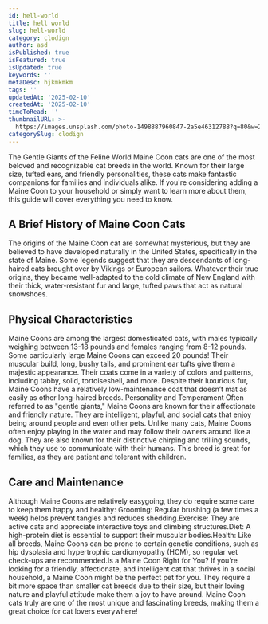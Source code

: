 ```yaml
---
id: hell-world
title: hell world
slug: hell-world
category: clodign
author: asd
isPublished: true
isFeatured: true
isUpdated: true
keywords: ''
metaDesc: hjkmkmkm
tags: ''
updatedAt: '2025-02-10'
createdAt: '2025-02-10'
timeToRead: ''
thumbnailURL: >-
  https://images.unsplash.com/photo-1498887960847-2a5e46312788?q=80&w=2069&auto=format&fit=crop&ixlib=rb-4.0.3&ixid=M3wxMjA3fDB8MHxwaG90by1wYWdlfHx8fGVufDB8fHx8fA%3D%3D
categorySlug: clodign
---
```

<p> The Gentle Giants of the Feline World Maine Coon cats are one of the most beloved and recognizable cat breeds in the world. Known for their large size, tufted ears, and friendly personalities, these cats make fantastic companions for families and individuals alike. If you're considering adding a Maine Coon to your household or simply want to learn more about them, this guide will cover everything you need to know.</p><h2 id="a-brief-history-of-maine-coon-cats"> A Brief History of Maine Coon Cats</h2><p> The origins of the Maine Coon cat are somewhat mysterious, but they are believed to have developed naturally in the United States, specifically in the state of Maine. Some legends suggest that they are descendants of long-haired cats brought over by Vikings or European sailors. Whatever their true origins, they became well-adapted to the cold climate of New England with their thick, water-resistant fur and large, tufted paws that act as natural snowshoes.</p><h2 id="physical-characteristics"> Physical Characteristics</h2><p> Maine Coons are among the largest domesticated cats, with males typically weighing between 13-18 pounds and females ranging from 8-12 pounds. Some particularly large Maine Coons can exceed 20 pounds! Their muscular build, long, bushy tails, and prominent ear tufts give them a majestic appearance. Their coats come in a variety of colors and patterns, including tabby, solid, tortoiseshell, and more. Despite their luxurious fur, Maine Coons have a relatively low-maintenance coat that doesn’t mat as easily as other long-haired breeds. Personality and Temperament Often referred to as "gentle giants," Maine Coons are known for their affectionate and friendly nature. They are intelligent, playful, and social cats that enjoy being around people and even other pets. Unlike many cats, Maine Coons often enjoy playing in the water and may follow their owners around like a dog. They are also known for their distinctive chirping and trilling sounds, which they use to communicate with their humans. This breed is great for families, as they are patient and tolerant with children.</p><h2 id="care-and-maintenance"> Care and Maintenance</h2><p> Although Maine Coons are relatively easygoing, they do require some care to keep them happy and healthy: Grooming: Regular brushing (a few times a week) helps prevent tangles and reduces shedding.Exercise: They are active cats and appreciate interactive toys and climbing structures.Diet: A high-protein diet is essential to support their muscular bodies.Health: Like all breeds, Maine Coons can be prone to certain genetic conditions, such as hip dysplasia and hypertrophic cardiomyopathy (HCM), so regular vet check-ups are recommended.Is a Maine Coon Right for You? If you’re looking for a friendly, affectionate, and intelligent cat that thrives in a social household, a Maine Coon might be the perfect pet for you. They require a bit more space than smaller cat breeds due to their size, but their loving nature and playful attitude make them a joy to have around. Maine Coon cats truly are one of the most unique and fascinating breeds, making them a great choice for cat lovers everywhere!</p>
